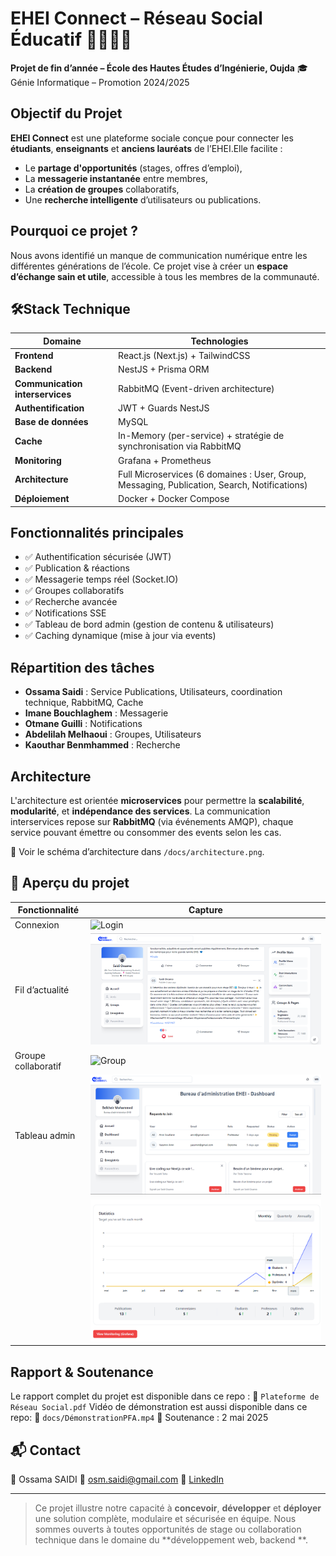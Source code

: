 # EHEI Connect – Réseau Social Éducatif 🧑‍🎓👨‍🏫

**Projet de fin d’année – École des Hautes Études d’Ingénierie, Oujda**
🎓 Génie Informatique – Promotion 2024/2025

## Objectif du Projet

**EHEI Connect** est une plateforme sociale conçue pour connecter les **étudiants**, **enseignants** et **anciens lauréats** de l’EHEI.Elle facilite :

- Le **partage d'opportunités** (stages, offres d’emploi),
- La **messagerie instantanée** entre membres,
- La **création de groupes** collaboratifs,
- Une **recherche intelligente** d’utilisateurs ou publications.

## Pourquoi ce projet ?

Nous avons identifié un manque de communication numérique entre les différentes générations de l’école.
Ce projet vise à créer un **espace d’échange sain et utile**, accessible à tous les membres de la communauté.

## 🛠Stack Technique

| Domaine                               | Technologies                                                                                 |
| ------------------------------------- | -------------------------------------------------------------------------------------------- |
| **Frontend**                    | React.js (Next.js) + TailwindCSS                                                             |
| **Backend**                     | NestJS + Prisma ORM                                                                          |
| **Communication interservices** | RabbitMQ (Event-driven architecture)                                                         |
| **Authentification**            | JWT + Guards NestJS                                                                          |
| **Base de données**            | MySQL                                                                                        |
| **Cache**                       | In-Memory (per-service) + stratégie de synchronisation via RabbitMQ                         |
| **Monitoring**                  | Grafana + Prometheus                                                                         |
| **Architecture**                | Full Microservices (6 domaines : User, Group, Messaging, Publication, Search, Notifications) |
| **Déploiement**                | Docker + Docker Compose                                                                      |

## Fonctionnalités principales

- ✅ Authentification sécurisée (JWT)
- ✅ Publication & réactions
- ✅ Messagerie temps réel (Socket.IO)
- ✅ Groupes collaboratifs
- ✅ Recherche avancée
- ✅ Notifications SSE
- ✅ Tableau de bord admin (gestion de contenu & utilisateurs)
- ✅ Caching dynamique (mise à jour via events)

## Répartition des tâches

- **Ossama Saidi** : Service Publications, Utilisateurs, coordination technique, RabbitMQ, Cache
- **Imane Bouchlaghem** : Messagerie
- **Otmane Guilli** : Notifications
- **Abdelilah Melhaoui** : Groupes, Utilisateurs
- **Kaouthar Benmhammed** : Recherche

## Architecture

L'architecture est orientée **microservices** pour permettre la **scalabilité**, **modularité**, et **indépendance des services**.
La communication interservices repose sur **RabbitMQ** (via événements AMQP), chaque service pouvant émettre ou consommer des events selon les cas.

📌 Voir le schéma d’architecture dans `/docs/architecture.png`.

## 📸 Aperçu du projet

| Fonctionnalité     | Capture                        |
| ------------------- | ------------------------------ |
| Connexion           | ![Login](docs/screens/login.png) |
| Fil d’actualité   | ![Feed](docs/screens/feed.png)   |
| Groupe collaboratif | ![Group](docs/screens/group.png) |
| Tableau admin       | ![Admin](docs/screens/admin.png) |
|                     | ![Tableau de bord](docs/screens/bord.png)|

## Rapport & Soutenance

Le rapport complet du projet est disponible dans ce repo :
📎 `Plateforme de Réseau Social.pdf`
Vidéo de démonstration est aussi disponible dans ce repo: 
📎 `docs/DémonstrationPFA.mp4`
📅 Soutenance : 2 mai 2025

## 📬 Contact

👤 Ossama SAIDI
📧 osm.saidi@gmail.com
🔗 [LinkedIn](https://www.linkedin.com/in/ossama-saidi/)

---

> Ce projet illustre notre capacité à **concevoir**, **développer** et **déployer** une solution complète, modulaire et sécurisée en équipe.
> Nous sommes ouverts à toutes opportunités de stage ou collaboration technique dans le domaine du **développement web, backend **.
